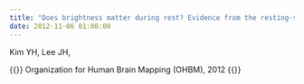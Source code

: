 ```yaml
---
title: "Does brightness matter during rest? Evidence from the resting-state functional MRI data analysis,"
date: 2012-11-06 01:08:08
---
```


Kim YH, Lee JH, 

{{<format bright-green>}}
Organization for Human Brain Mapping (OHBM), 2012
{{</format>}}
